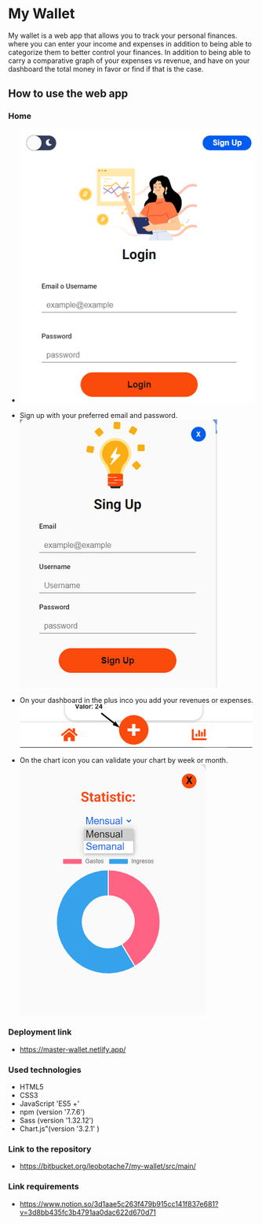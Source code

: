 # My Wallet

My wallet is a web app that allows you to track your personal finances. where you can enter your income and expenses in addition to being able to categorize them to better control your finances. In addition to being able to carry a comparative graph of your expenses vs revenue, and have on your dashboard the total money in favor or find if that is the case.

## How to use the web app

### Home

- <img src="./src/img/img-signup.png" alt="Sign Up"/>

- Sign up with your preferred email and password.
  <img src="./src/img/form-sign-up.png" alt="Sign Up"/>

- On your dashboard in the plus inco you add your revenues or expenses.
  <img src="./src/img/img-plus.png" alt="Sign Up"/>

- On the chart icon you can validate your chart by week or month.
  <img src="./src/img/statistic.png" alt="Sign Up"/>

### Deployment link

- https://master-wallet.netlify.app/

### Used technologies

- HTML5
- CSS3
- JavaScript 'ES5 +'
- npm (version '7.7.6')
- Sass (version '1.32.12')
- Chart.js"(version '3.2.1' )

### Link to the repository

- https://bitbucket.org/leobotache7/my-wallet/src/main/

### Link requirements

- https://www.notion.so/3d1aae5c263f479b915cc141f837e681?v=3d8bb435fc3b4791aa0dac622d670d71
